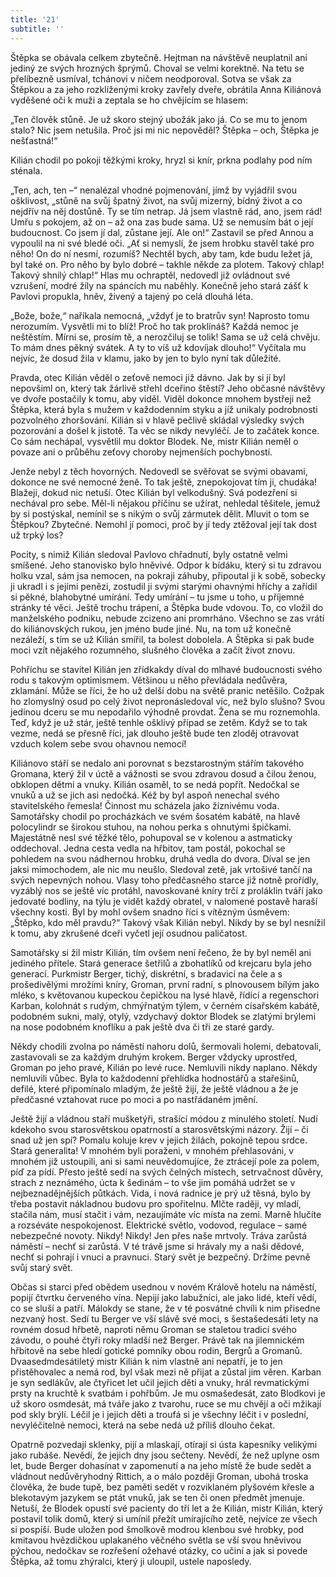 ```yaml
---
title: '21'
subtitle: ''
---
```


Štěpka se obávala celkem zbytečně. Hejtman na návštěvě neuplatnil ani jediný ze svých hrozných šprýmů. Choval se velmi korektně. Na tetu se přelíbezně usmíval, tchánovi v ničem neodporoval. Sotva se však za Štěpkou a za jeho rozklíženými kroky zavřely dveře, obrátila Anna Kiliánová vyděšené oči k muži a zeptala se ho chvějícím se hlasem:

„Ten člověk stůně. Je už skoro stejný ubožák jako já. Co se mu to jenom stalo? Nic jsem netušila. Proč jsi mi nic nepověděl? Štěpka – och, Štěpka je nešťastná!“

Kilián chodil po pokoji těžkými kroky, hryzl si knír, prkna podlahy pod ním sténala.

„Ten, ach, ten –“ nenalézal vhodné pojmenování, jímž by vyjádřil svou ošklivost, „stůně na svůj špatný život, na svůj mizerný, bídný život a co nejdřív na něj dostůně. Ty se tím netrap. Já jsem vlastně rád, ano, jsem rád! Umřu s pokojem, až on – až ona zas bude sama. Už se nemusím bát o její budoucnost. Co jsem jí dal, zůstane její. Ale on!“ Zastavil se před Annou a vypoulil na ni své bledé oči. „Ať si nemyslí, že jsem hrobku stavěl také pro něho! On do ní nesmí, rozumíš? Nechtěl bych, aby tam, kde budu ležet já, byl také on. Pro něho by bylo dobré – takhle někde za plotem. Takový chlap! Takový shnilý chlap!“ Hlas mu ochraptěl, nedovedl již ovládnout své vzrušení, modré žíly na spáncích mu naběhly. Konečně jeho stará zášť k Pavlovi propukla, hněv, živený a tajený po celá dlouhá léta.

„Bože, bože,“ naříkala nemocná, „vždyť je to bratrův syn! Naprosto tomu nerozumím. Vysvětli mi to blíž! Proč ho tak proklínáš? Každá nemoc je neštěstím. Mírni se, prosím tě, a nerozčiluj se tolik! Sama se už celá chvěju. To mám dnes pěkný svátek. A ty to víš už kdovíjak dlouho!“ Vyčítala mu nejvíc, že dosud žila v klamu, jako by jen to bylo nyní tak důležité.

Pravda, otec Kilián věděl o zeťově nemoci již dávno. Jak by si jí byl nepovšiml on, který tak žárlivě střehl dceřino štěstí? Jeho občasné návštěvy ve dvoře postačily k tomu, aby viděl. Viděl dokonce mnohem bystřeji než Štěpka, která byla s mužem v každodenním styku a jíž unikaly podrobnosti pozvolného zhoršování. Kilián si v hlavě pečlivě skládal výsledky svých pozorování a došel k jistotě. Ta věc se nikdy nevyléčí. Je to začátek konce. Co sám nechápal, vysvětlil mu doktor Blodek. Ne, mistr Kilián neměl o povaze ani o průběhu zeťovy choroby nejmenších pochybností.

Jenže nebyl z těch hovorných. Nedovedl se svěřovat se svými obavami, dokonce ne své nemocné ženě. To tak ještě, znepokojovat tím ji, chudáka! Blažeji, dokud nic netuší. Otec Kilián byl velkodušný. Svá podezření si nechával pro sebe. Měl-li nějakou příčinu se užírat, nehledal těšitele, jemuž by si postýskal, nemínil se s nikým o svůj zármutek dělit. Mluvit o tom se Štěpkou? Zbytečné. Nemohl jí pomoci, proč by jí tedy ztěžoval její tak dost už trpký los?

Pocity, s nimiž Kilián sledoval Pavlovo chřadnutí, byly ostatně velmi smíšené. Jeho stanovisko bylo hněvivé. Odpor k bídáku, který si tu zdravou holku vzal, sám jsa nemocen, na pokraji záhuby, připoutal ji k sobě, sobecky ji ukradl i s jejími penězi, zostudil ji svými starými ohavnými hříchy a zařídil si pěkné, blahobytné umírání. Tedy umírání – tu jsme u toho, u příjemné stránky té věci. Ještě trochu trápení, a Štěpka bude vdovou. To, co vložil do manželského podniku, nebude zcizeno ani promrháno. Všechno se zas vrátí do kiliánovských rukou, jen jméno bude jiné. Nu, na tom už konečně nezáleží, s tím se už Kilián smířil, ta bolest dobolela. A Štěpka si pak bude moci vzít nějakého rozumného, slušného člověka a začít život znovu.

Pohříchu se stavitel Kilián jen zřídkakdy díval do mlhavé budoucnosti svého rodu s takovým optimismem. Většinou u něho převládala nedůvěra, zklamání. Může se říci, že ho už delší dobu na světě pranic netěšilo. Cožpak ho zlomyslný osud po celý život nepronásledoval víc, než bylo slušno? Svou jedinou dceru se mu nepodařilo výhodně provdat. Žena se mu roznemohla. Teď, když je už stár, ještě tenhle ošklivý případ se zetěm. Když se to tak vezme, nedá se přesně říci, jak dlouho ještě bude ten zloděj otravovat vzduch kolem sebe svou ohavnou nemocí!

Kiliánovo stáří se nedalo ani porovnat s bezstarostným stářím takového Gromana, který žil v úctě a vážnosti se svou zdravou dosud a čilou ženou, obklopen dětmi a vnuky. Kilián osaměl, to se nedá popřít. Nedočkal se vnuků a už se jich asi nedočká. Kéž by byl aspoň nenechal svého stavitelského řemesla! Činnost mu scházela jako žíznivému voda. Samotářsky chodil po procházkách ve svém šosatém kabátě, na hlavě polocylindr se širokou stuhou, na nohou perka s ohnutými špičkami. Majestátně nesl své těžké tělo, pohupoval se v kolenou a astmaticky oddechoval. Jedna cesta vedla na hřbitov, tam postál, pokochal se pohledem na svou nádhernou hrobku, druhá vedla do dvora. Díval se jen jaksi mimochodem, ale nic mu neušlo. Sledoval zetě, jak vrtošivé tančí na svých nepevných nohou. Vlasy toho předčasného starce již notně prořídly, vyzáblý nos se ještě víc protáhl, navoskované kníry trčí z proláklin tváří jako jedovaté bodliny, na týlu je vidět každý obratel, v nalomené postavě haraší všechny kosti. Byl by mohl ovšem snadno říci s vítězným úsměvem: „Štěpko, kdo měl pravdu?“ Takový však Kilián nebyl. Nikdy by se byl nesnížil k tomu, aby zkrušené dceři vyčetl její osudnou paličatost.

Samotářsky si žil mistr Kilián, tím ovšem není řečeno, že by byl neměl ani jediného přítele. Stará generace šetřilů a zbohatlíků od krejcaru byla jeho generací. Purkmistr Berger, tichý, diskrétní, s bradavicí na čele a s prošedivělými mrožími kníry, Groman, první radní, s plnovousem bílým jako mléko, s květovanou kupeckou čepičkou na lysé hlavě, řídící a regenschori Karban, kolohnát s rudým, chmýřnatým týlem, v černém císařském kabátě, podobném sukni, malý, otylý, vzdychavý doktor Blodek se zlatými brýlemi na nose podobném knoflíku a pak ještě dva či tři ze staré gardy.

Někdy chodili zvolna po náměstí nahoru dolů, šermovali holemi, debatovali, zastavovali se za každým druhým krokem. Berger vždycky uprostřed, Groman po jeho pravé, Kilián po levé ruce. Nemluvili nikdy naplano. Někdy nemluvili vůbec. Byla to každodenní přehlídka hodnostářů a stařešinů, defilé, které připomínalo mladým, že ještě žijí, že ještě vládnou a že je předčasné vztahovat ruce po moci a po nastřádaném jmění.

Ještě žijí a vládnou staří mušketýři, strašící módou z minulého století. Nudí kdekoho svou starosvětskou opatrností a starosvětskými názory. Žijí – či snad už jen spí? Pomalu koluje krev v jejich žilách, pokojně tepou srdce. Stará generalita! V mnohém byli poraženi, v mnohém přehlasováni, v mnohém již ustoupili, ani si sami neuvědomujíce, že ztrácejí pole za polem, píď za pídí. Přesto ještě sedí na svých čelných místech, setrvačnost důvěry, strach z neznámého, úcta k šedinám – to vše jim pomáhá udržet se v nejbeznadějnějších půtkách. Vida, i nová radnice je prý už těsná, bylo by třeba postavit nákladnou budovu pro spořitelnu. Mlčte raději, vy mladí, stačila nám, musí stačit i vám, nezaujímáte víc místa na zemi. Marně hlučíte a rozséváte nespokojenost. Elektrické světlo, vodovod, regulace – samé nebezpečné novoty. Nikdy! Nikdy! Jen přes naše mrtvoly. Tráva zarůstá náměstí – nechť si zarůstá. V té trávě jsme si hrávaly my a naši dědové, nechť si pohrají i vnuci a pravnuci. Starý svět je bezpečný. Držíme pevně svůj starý svět.

Občas si starci před obědem usednou v novém Králově hotelu na náměstí, popijí čtvrtku červeného vína. Nepijí jako labužníci, ale jako lidé, kteří vědí, co se sluší a patří. Málokdy se stane, že v té posvátné chvíli k nim přisedne nezvaný host. Sedí tu Berger ve vší slávě své moci, s šestašedesáti lety na rovném dosud hřbetě, naproti němu Groman se staletou tradicí svého závodu, o pouhé čtyři roky mladší než Berger. Právě tak na jilemnickém hřbitově na sebe hledí gotické pomníky obou rodin, Bergrů a Gromanů. Dvaasedmdesátiletý mistr Kilián k nim vlastně ani nepatří, je to jen přistěhovalec a nemá rod, byl však mezi ně přijat a zůstal jim věren. Karban je syn sedlákův, ale čtyřicet let učil jejich děti a vnuky, hrál revmatickými prsty na kruchtě k svatbám i pohřbům. Je mu osmašedesát, zato Blodkovi je už skoro osmdesát, má tváře jako z tvarohu, ruce se mu chvějí a oči mžikají pod skly brýlí. Léčil je i jejich děti a troufá si je všechny léčit i v poslední, nevyléčitelné nemoci, která na sebe nedá už příliš dlouho čekat.

Opatrně pozvedají sklenky, pijí a mlaskají, otírají si ústa kapesníky velikými jako rubáše. Nevědí, že jejich dny jsou sečteny. Nevědí, že než uplyne osm let, bude Berger dohasínat v zapomenutí a na jeho místě že bude sedět a vládnout nedůvěryhodný Rittich, a o málo později Groman, ubohá troska člověka, že bude tupě, bez paměti sedět v rozviklaném plyšovém křesle a blekotavým jazykem se ptát vnuků, jak se ten či onen předmět jmenuje. Netuší, že Blodek opustí své pacienty do tří let a že Kilián, mistr Kilián, který postavil tolik domů, který si umínil přežít umírajícího zetě, nejvíce ze všech si pospíší. Bude uložen pod šmolkově modrou klenbou své hrobky, pod kmitavou hvězdičkou uplakaného věčného světla se vší svou hněvivou pýchou, nedočkav se rozřešení ožehavé otázky, co učiní a jak si povede Štěpka, až tomu zhýralci, který ji uloupil, ustele naposledy.
